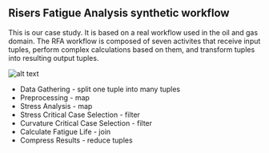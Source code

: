 ## Risers Fatigue Analysis synthetic workflow

This is our case study. It is based on a real workflow used in the oil and gas domain. The RFA workflow is composed of seven activites that receive input tuples, perform complex calculations based on them, and transform tuples into resulting output tuples.

![alt text](https://raw.githubusercontent.com/renanfrancisco/d-chiron/master/rfa-synthetic/rfa-image.png "Risers Fatigue Analysis workflow")

* Data Gathering - split one tuple into many tuples
* Preprocessing - map
* Stress Analysis - map
* Stress Critical Case Selection - filter
* Curvature Critical Case Selection - filter
* Calculate Fatigue Life - join
* Compress Results - reduce tuples
